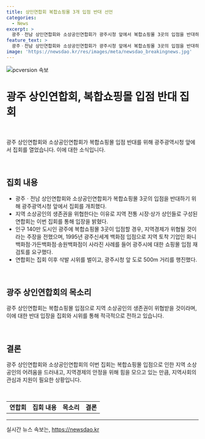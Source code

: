 ```yaml
---
title: 상인연합회 복합쇼핑몰 3개 입점 반대 선언
categories:
  - News
excerpt: >
  광주ㆍ전남 상인연합회와 소상공인연합회가 광주시청 앞에서 복합쇼핑몰 3곳의 입점을 반대하는 집회를 열었습니다. 연합회는 이들 쇼핑몰이 지역경제에 악영향을 미치고 지역 소상공인의 생존권을 위협한다고 지적했습니다. 또한, 1995년 광주신세계 백화점 입점으로 지역 토착 기업들이 사라진 사례를 들며 쇼핑몰 입점을 재검토하라고 요구했습니다. 연합회는 이를 밝히기 위해 반대 입장을 전하기 위한 집회와 시위를 진행했습니다.
feature_text: >
  광주ㆍ전남 상인연합회와 소상공인연합회가 광주시청 앞에서 복합쇼핑몰 3곳의 입점을 반대하는 집회를 열었습니다. 연합회는 이들 쇼핑몰이 지역경제에 악영향을 미치고 지역 소상공인의 생존권을 위협한다고 지적했습니다. 또한, 1995년 광주신세계 백화점 입점으로 지역 토착 기업들이 사라진 사례를 들며 쇼핑몰 입점을 재검토하라고 요구했습니다. 연합회는 이를 밝히기 위해 반대 입장을 전하기 위한 집회와 시위를 진행했습니다.
image: 'https://newsdao.kr/res/images/meta/newsdao_breakingnews.jpg'
---
```


<p><img src="https://newsdao.kr/res/images/meta/newsdao_breakingnews.jpg" alt="pcversion 속보" /></p>

<h1>광주 상인연합회, 복합쇼핑몰 입점 반대 집회</h1>

<p data-ke-size="size16">&nbsp;</p>

<p>광주 상인연합회와 소상공인연합회가 복합쇼핑몰 입점 반대를 위해 광주광역시청 앞에서 집회를 열었습니다. 이에 대한 소식입니다. </p>

<p data-ke-size="size16">&nbsp;</p>

<h2 data-ke-size="size26">집회 내용</h2>

<ul>
  <li>광주ㆍ전남 상인연합회와 소상공인연합회가 복합쇼핑몰 3곳의 입점을 반대하기 위해 광주광역시청 앞에서 집회를 개최했다.</li>
  <li>지역 소상공인의 생존권을 위협한다는 이유로 지역 전통 시장·상가 상인들로 구성된 연합회는 이번 집회를 통해 입장을 밝혔다.</li>
  <li>인구 140만 도시인 광주에 복합쇼핑몰 3곳이 입점할 경우, 지역경제가 위협될 것이라는 주장을 전했으며, 1995년 광주신세계 백화점 입점으로 지역 토착 기업인 화니백화점·가든백화점·송원백화점이 사라진 사례를 들어 광주시에 대한 쇼핑몰 입점 재검토를 요구했다.</li>
  <li>연합회는 집회 이후 삭발 시위를 벌이고, 광주시청 앞 도로 500m 거리를 행진했다.</li>
</ul>

<p data-ke-size="size16">&nbsp;</p>

<h2 data-ke-size="size26">광주 상인연합회의 목소리</h2>

<p>광주 상인연합회는 복합쇼핑몰 입점으로 지역 소상공인의 생존권이 위협받을 것이라며, 이에 대한 반대 입장을 집회와 시위를 통해 적극적으로 전하고 있습니다.</p>

<p data-ke-size="size16">&nbsp;</p>

<h2 data-ke-size="size26">결론</h2>

<p>광주 상인연합회와 소상공인연합회의 이번 집회는 복합쇼핑몰 입점으로 인한 지역 소상공인의 어려움을 드러내고, 지역경제의 안정을 위해 힘을 모으고 있는 만큼, 지역사회의 관심과 지원이 필요한 상황입니다.</p>

<p data-ke-size="size16">&nbsp;</p>

<table>
  <tbody>
    <tr>
      <td style="text-align: center; height: 17px;"><b>연합회</b></td>
      <td style="text-align: center; height: 17px;"><b>집회 내용</b></td>
      <td style="text-align: center; height: 17px;"><b>목소리</b></td>
      <td style="text-align: center; height: 17px;"><b>결론</b></td>
    </tr>
  </tbody>
</table>

<hr>
실시간 뉴스 속보는, <a href="https://newsdao.kr" rel="dofollow">https://newsdao.kr</a>


